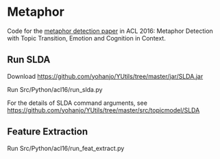 # Metaphor
Code for the [metaphor detection paper](http://www.aclweb.org/anthology/P/P16/P16-1021.bib) in ACL 2016: Metaphor Detection with Topic Transition, Emotion and Cognition in Context.


## Run SLDA
Download https://github.com/yohanjo/YUtils/tree/master/jar/SLDA.jar

Run Src/Python/acl16/run_slda.py

For the details of SLDA command arguments, see https://github.com/yohanjo/YUtils/tree/master/src/topicmodel/SLDA

## Feature Extraction
Run Src/Python/acl16/run_feat_extract.py

